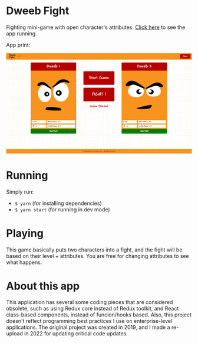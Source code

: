 # Dweeb Fight

 Fighting mini-game with open character's attributes. [Click here](https://game-with-class-components.netlify.app) to see the app running.

 App print:

 ![Print](print/print.png)

# Running

Simply run:

- ```$ yarn``` (for installing dependencies)
- ```$ yarn start``` (for running in dev mode)

# Playing

This game basically puts two characters into a fight, and the fight will be based on their level + attributes. You are free for changing attributes to see what happens. 

# About this app

 This application has several some coding pieces that are considered obsolete, such as using Redux core instead of Redux toolkit, and React class-based components, instead of funcion/hooks based. Also, this project doesn't reflect programming best practices I use on enterprise-level applications. The original project was created in 2019, and I made a re-upload in 2022 for updating critical code updates.



